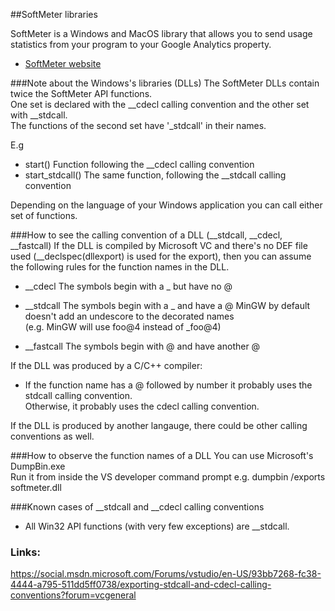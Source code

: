 ﻿##SoftMeter libraries

SoftMeter is a Windows and MacOS library that allows you to send usage statistics from your program to your Google Analytics property.  
- [SoftMeter website](https://www.StarMessageSoftware.com/softmeter)

###Note about the Windows's libraries (DLLs)
The SoftMeter DLLs contain twice the SoftMeter API functions.  
One set is declared with the __cdecl calling convention and the other set with __stdcall.  
The functions of the second set have '_stdcall' in their names.  

E.g
- start()
Function following the __cdecl calling convention
- start_stdcall()
The same function, following the __stdcall calling convention

Depending on the language of your Windows application you can call either set of functions.

###How to see the calling convention of a DLL (__stdcall, __cdecl, __fastcall)
If the DLL is compiled by Microsoft VC and there's no DEF file used (__declspec(dllexport) is used for the export),  then you can assume the following rules for the function names in the DLL.

- __cdecl
The symbols begin with a _ but have no @

- __stdcall
The symbols begin with a _ and have a @
MinGW by default doesn't add an undescore to the decorated names  
(e.g. MinGW will use foo@4 instead of _foo@4) 

- __fastcall
The symbols begin with @ and have another @

If the DLL was produced by a C/C++ compiler:
- If the function name has a @ followed by number it probably uses the stdcall calling convention.  
 Otherwise, it probably uses the cdecl calling convention.  


If the DLL is produced by another langauge, there could be other calling conventions as well.


###How to observe the function names of a DLL
You can use Microsoft's DumpBin.exe  
Run it from inside the VS developer command prompt 
e.g. dumpbin /exports softmeter.dll  


###Known cases of __stdcall and __cdecl calling conventions
- All Win32 API functions (with  very few exceptions) are __stdcall.


### Links:
https://social.msdn.microsoft.com/Forums/vstudio/en-US/93bb7268-fc38-4444-a795-511dd5ff0738/exporting-stdcall-and-cdecl-calling-conventions?forum=vcgeneral



